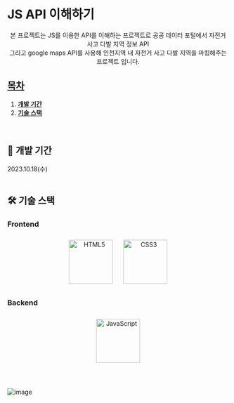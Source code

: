 <h1>JS API 이해하기</h1>

<div align="center"">
  본 프로젝트는 JS를 이용한 API를 이해하는 프로젝트로 공공 데이터 포털에서 자전거 사고 다발 지역 정보 API<br>
  그리고 google maps API를 사용해 인천지역 내 자전거 사고 다발 지역을 마킹해주는 프로젝트 입니다.
</div>

<h2 tabindex="-1" id="user-content-목차" dir="auto"><a class="heading-link" href="#목차">목차</a></h2>

1. [**개발 기간**](#1)
2. [**기술 스택**](#2)

<br>

<div id="1"></div>
<h2>📅 개발 기간</h2>
2023.10.18(수)

<br>
<br>

<div id="2"></div>
<h2>🛠 기술 스택</h2>

### Frontend  
<div align="center">  
<a href="https://en.wikipedia.org/wiki/HTML5" target="_blank"><img style="margin: 10px" src="https://profilinator.rishav.dev/skills-assets/html5-original-wordmark.svg" alt="HTML5" height="100" /></a>  
<a href="https://www.w3schools.com/css/" target="_blank"><img style="margin: 10px" src="https://profilinator.rishav.dev/skills-assets/css3-original-wordmark.svg" alt="CSS3" height="100" /></a>  
</div>

</td><td valign="top" width="33%">



### Backend  
<div align="center">  
<a href="https://www.javascript.com/" target="_blank"><img style="margin: 10px" src="https://profilinator.rishav.dev/skills-assets/javascript-original.svg" alt="JavaScript" height="100" /></a>  
</div>

<br>
<br>



![image](https://github.com/KimEuncheol222/remember/assets/125336999/d77b86ee-3230-4168-a6c6-7be18f253311)
